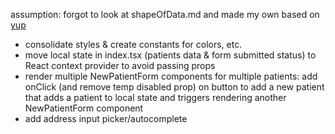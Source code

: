 assumption: forgot to look at shapeOfData.md and made my own based on [yup](https://github.com/jquense/yup)

- consolidate styles & create constants for colors, etc.
- move local state in index.tsx (patients data & form submitted status) to React context provider to avoid passing props
- render multiple NewPatientForm components for multiple patients: add onClick (and remove temp disabled prop) on button to add a new patient that adds a patient to local state and triggers rendering another NewPatientForm component
- add address input picker/autocomplete